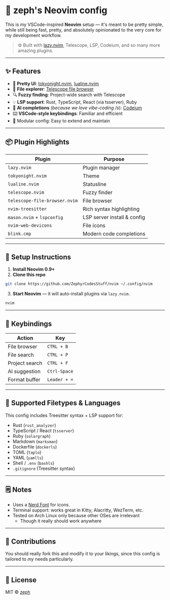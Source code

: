 # 🌠 zeph's Neovim config

This is my VSCode-inspired **Neovim** setup — it's meant to be pretty simple, while still being fast, pretty, and absolutely opinionated to the very core for my development workflow.

> ⚙️ Built with [lazy.nvim](https://github.com/folke/lazy.nvim), Telescope, LSP, Codeium, and so many more amazing plugins.

---

## ✨ Features

- 🎨 **Pretty UI**: [tokyonight.nvim](https://github.com/folke/tokyonight.nvim), [lualine.nvim](https://github.com/nvim-lualine/lualine.nvim)
- 📁 **File explorer**: [Telescope file browser](https://github.com/nvim-telescope/telescope-file-browser.nvim)
- 🔍 **Fuzzy finding**: Project-wide search with Telescope
- 💡 **LSP support**: Rust, TypeScript, React (via tsserver), Ruby
- 🤖 **AI completions** (*because we love vibe-coding /s*): [Codeium](https://codeium.com/)
- ⌨️ **VSCode-style keybindings**: Familiar and efficient
- 🔧 Modular config: Easy to extend and maintain

---

## 📦 Plugin Highlights

| Plugin                          | Purpose                         |
|----------------------------------|----------------------------------|
| `lazy.nvim`                     | Plugin manager                  |
| `tokyonight.nvim`               | Theme                           |
| `lualine.nvim`                  | Statusline                      |
| `telescope.nvim`                | Fuzzy finder                    |
| `telescope-file-browser.nvim`   | File browser                    |
| `nvim-treesitter`               | Rich syntax highlighting        |
| `mason.nvim` + `lspconfig`      | LSP server install & config     |
| `nvim-web-devicons`             | File icons                      |
| `blink.cmp`                     | Modern code completions         |

---

## 🧰 Setup Instructions

1. **Install Neovim 0.9+**
2. **Clone this repo**

```bash
git clone https://github.com/ZephyrCodesStuff/nvim ~/.config/nvim
```

3. **Start Neovim** — it will auto-install plugins via `lazy.nvim`.

```bash
nvim
```

---

## 🧠 Keybindings

| Action           | Key           |
|------------------|---------------|
| File browser     | `CTRL + B`    |
| File search      | `CTRL + P`    |
| Project search   | `CTRL + F`    |
| AI suggestion    | `Ctrl-Space`  |
| Format buffer    | `Leader + =`  |

---

## 📄 Supported Filetypes & Languages

This config includes Treesitter syntax + LSP support for:

- Rust (`rust_analyzer`)
- TypeScript / React (`tsserver`)
- Ruby (`solargraph`)
- Markdown (`marksman`)
- Dockerfile (`dockerls`)
- TOML (`taplo`)
- YAML (`yamlls`)
- Shell / `.env` (`bashls`)
- `.gitignore` (Treesitter syntax)

---

## 🗒️ Notes

- Uses a [Nerd Font](https://www.nerdfonts.com/) for icons.
- Terminal support: works great in Kitty, Alacritty, WezTerm, etc.
- Tested on Arch Linux only because other OSes are irrelevant
  - Though it really should work anywhere

---

## 🤝 Contributions

You should really fork this and modify it to your likings, since this config is tailored to *my* needs particularly.

---

## 📜 License

MIT © [zeph](https://github.com/ZephyrCodesStuff)


